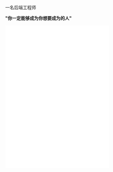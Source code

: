 一名后端工程师

**"你一定能够成为你想要成为的人"**

<iframe frameborder="no" border="0" marginwidth="0" marginheight="0" width=330 height=450 src="//music.163.com/outchain/player?type=0&id=2117488943&auto=1&height=430"></iframe>
